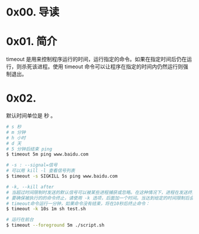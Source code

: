 # 0x00. 导读

# 0x01. 简介

timeout 是用来控制程序运行的时间，运行指定的命令。如果在指定时间后仍在运行，则杀死该进程。使用 timeout 命令可以让程序在指定的时间内仍然运行则强制退出。

# 0x02. 

默认时间单位是 秒 。
```bash
# s 秒
# m 分钟
# h 小时
# d 天
# 5 分钟后结束 ping
$ timeout 5m ping www.baidu.com
```

```bash
# -s : --signal=信号
# 可以用 kill -l 查看信号列表
$ timeout -s SIGKILL 5s ping www.baidu.com
```

```bash
# -k, --kill after
# 当超过时间限制时发送的默认信号可以被某些进程捕获或忽略。在这种情况下，进程在发送终止信号后继续运行。
# 要确保被执行的的命令终止，请使用 -k 选项，后面加一个时间。当达到给定的时间限制后会强制结束。
# timeout命令运行一分钟，如果命令没有结束，将在10秒后终止命令：
$ timeout -k 10s 1m sh test.sh
```

```bash
# 运行在前台
$ timeout --foreground 5m ./script.sh
```